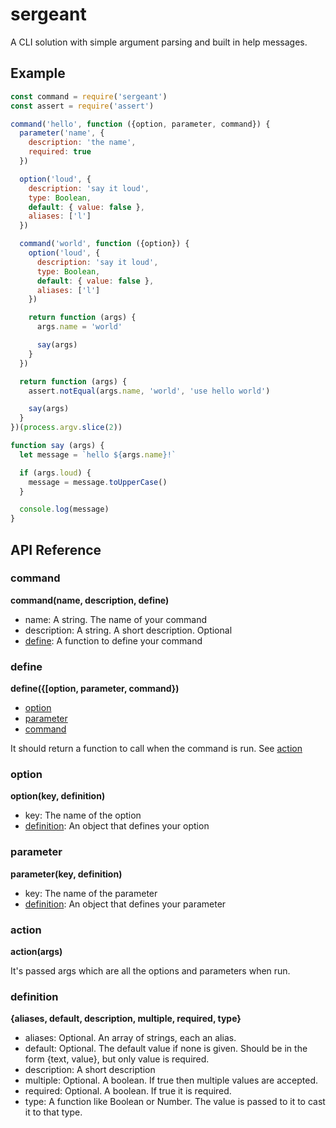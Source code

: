 # sergeant

A CLI solution with simple argument parsing and built in help messages.

## Example

``` javascript
const command = require('sergeant')
const assert = require('assert')

command('hello', function ({option, parameter, command}) {
  parameter('name', {
    description: 'the name',
    required: true
  })

  option('loud', {
    description: 'say it loud',
    type: Boolean,
    default: { value: false },
    aliases: ['l']
  })

  command('world', function ({option}) {
    option('loud', {
      description: 'say it loud',
      type: Boolean,
      default: { value: false },
      aliases: ['l']
    })

    return function (args) {
      args.name = 'world'

      say(args)
    }
  })

  return function (args) {
    assert.notEqual(args.name, 'world', 'use hello world')

    say(args)
  }
})(process.argv.slice(2))

function say (args) {
  let message = `hello ${args.name}!`

  if (args.loud) {
    message = message.toUpperCase()
  }

  console.log(message)
}

```

## API Reference

### command

__command(name, description, define)__

- name: A string. The name of your command
- description: A string. A short description. Optional
- [define](#define): A function to define your command

### define

__define({[option, parameter, command})__

- [option](#option)
- [parameter](#parameter)
- [command](#command)

It should return a function to call when the command is run. See [action](#action)

### option

__option(key, definition)__

- key: The name of the option
- [definition](#definition): An object that defines your option

### parameter

__parameter(key, definition)__

- key: The name of the parameter
- [definition](#definition): An object that defines your parameter

### action

__action(args)__

It's passed args which are all the options and parameters when run.

### definition

__{aliases, default, description, multiple, required, type}__

- aliases: Optional. An array of strings, each an alias.
- default: Optional. The default value if none is given. Should be in the form {text, value}, but only value is required.
- description: A short description
- multiple: Optional. A boolean. If true then multiple values are accepted.
- required: Optional. A boolean. If true it is required.
- type: A function like Boolean or Number. The value is passed to it to cast it to that type.
